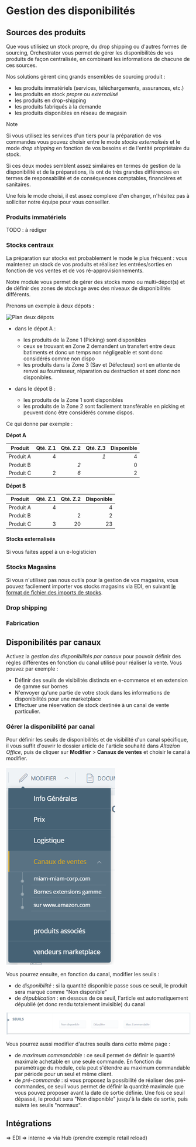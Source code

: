 # Gestion des disponibilités

## Sources des produits

Que vous utilisiez un stock propre, du drop shipping ou d'autres formes de sourcing, Orchestrator vous permet de gérer les disponibilités de vos produits de façon centralisée, en combinant les informations de chacune de ces sources.

Nos solutions gèrent cinq grands ensembles de sourcing produit :

- les produits immatériels (services, téléchargements, assurances, etc.)
- les produits en stock _propre_ ou _externalisé_
- les produits en drop-shipping
- les produits fabriqués à la demande
- les produits disponibles en réseau de magasin

> [!NOTE]
> Si vous utilisez les services d'un tiers pour la préparation de vos commandes vous pouvez choisir entre le mode _stocks externalisés_ et le mode _drop shipping_ en fonction de vos besoins et de l'entité propriétaire du stock. 
>
> Si ces deux modes semblent assez similaires en termes de gestion de la disponibilité et de la préparations, ils ont de très grandes différences en termes de responsabilité et de conséquences comptables, financières et sanitaires.
> 
> Une fois le mode choisi, il est assez complexe d'en changer, n'hésitez pas à solliciter notre équipe pour vous conseiller.

### Produits immatériels

TODO : à rédiger

### Stocks centraux

La préparation sur stocks est probablement le mode le plus fréquent : vous maintenez un stock de vos produits et réalisez les entrées/sorties en fonction de vos ventes et de vos ré-approvisionnements.

Notre module vous permet de gérer des stocks mono ou multi-dépot(s) et de définir des zones de stockage avec des niveaux de disponibilités différents.

Prenons un exemple à deux dépots :

![Plan deux dépots](images/oms-dispos-stockscentraux-1.PNG)

* dans le dépot A :

    - les produits de la Zone 1 (Picking) sont disponibles
    - ceux se trouvant en Zone 2 demandent un transfert entre deux batiments et donc un temps non négligeable et sont donc considérés comme non dispo
    - les produits dans la Zone 3 (Sav et Défecteux) sont en attente de renvoi au fournisseur, réparation ou destruction et sont donc non disponibles.

* dans le dépot B :

    - les produits de la Zone 1 sont disponibles
    - les produits de la Zone 2 sont facilement transférable en picking et peuvent donc être considérés comme dispos.

Ce qui donne par exemple :

**Dépot A**

|Produit|Qté. Z.1|Qté. Z.2|Qté. Z.3|Disponible|
|---|---:|---:|---:|---:|
|Produit A|4||_1_|4|
|Produit B||_2_||0|
|Produit C|2|_6_||2|

**Dépot B**

|Produit|Qté. Z.1|Qté. Z.2|Disponible|
|---|---:|---:|---:|
|Produit A|4||4|
|Produit B||2|2|
|Produit C|3|20|23|

#### Stocks externalisés

Si vous faites appel à un e-logisticien


### Stocks Magasins

Si vous n'utilisez pas nous outils pour la gestion de vos magasins, vous pouvez facilement importer vos stocks magasins via EDI, en suivant [le format de fichier des imports de stocks](../administration/edi/logistique/stockstocks.md).

### Drop shipping


### Fabrication


## Disponibilités par canaux

Activez la _gestion des disponibilités par canaux_ pour pouvoir définir des règles différentes en fonction du canal utilisé pour réaliser la vente. Vous pouvez par exemple :
- Définir des seuils de visibilités distincts en e-commerce et en extension de gamme sur bornes
- N'envoyer qu'une partie de votre stock dans les informations de disponibilités pour une marketplace
- Effectuer une réservation de stock destinée à un canal de vente particulier.

### Gérer la disponibilité par canal

Pour définir les seuils de disponibilités et de visibilité d'un canal spécifique, il vous suffit d'ouvrir le dossier article de l'article souhaité dans _Altazion Office_, puis de cliquer sur **Modifier** > **Canaux de ventes** et choisir le canal à modifier.

![Menu modifier](images/oms-dispos-parcanal-1.PNG)

Vous pourrez ensuite, en fonction du canal, modifier les seuils :

- de _disponibilité_ : si la quantité disponible passe sous ce seuil, le produit sera marqué comme "Non disponible"
- de _dépublication_ : en dessous de ce seuil, l'article est automatiquement dépublié (et donc rendu totalement invisible) du canal

![Seuils (exemple e-commerce)](images/oms-dispos-parcanal-2.PNG)

Vous pourrez aussi modifier d'autres seuils dans cette même page :

- de _maximum commandable_ : ce seuil permet de définir le quantité maximale achetable en une seule commande. En fonction du paramétrage du module, cela peut s'étendre au maximum commandable par période pour un seul et même client.
- de _pré-commande_ : si vous proposez la possibilité de réaliser des pré-commandes, ce seuil vous permet de définir la quantité maximale que vous pouvez proposer avant la date de sortie définie. Une fois ce seuil dépassé, le produit sera "Non disponible" jusqu'à la date de sortie, puis suivra les seuils "normaux".

## Intégrations

=> EDI
=> interne
=> via Hub (prendre exemple retail reload)
